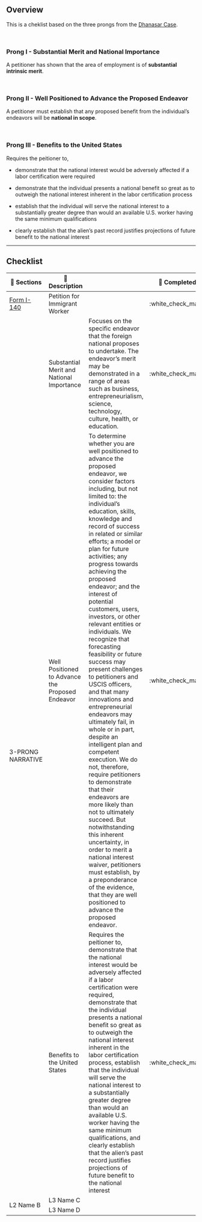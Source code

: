 ## Overview
This is a cheklist based on the three prongs from  the <a href="https://www.eb2niw.com/matter-of-dhanasar-new-rules-for-niw/">Dhanasar Case</a>.

<br>

### **Prong I - Substantial Merit and National Importance** 
A petitioner has shown that the area of employment is of **substantial intrinsic merit**.

<br>

### **Prong II - Well Positioned to Advance the Proposed Endeavor**
A petitioner must establish that any proposed benefit from the individual’s endeavors will be **national in scope**.

<br>

### **Prong III - Benefits to the United States**
Requires the peitioner to,
  * demonstrate that the national interest would be adversely affected if a labor certification were required

  * demonstrate that the individual presents a national benefit so great as to outweigh the national interest inherent in the labor certification process

  * establish that the individual will serve the national interest to a substantially greater degree than would an available U.S. worker having the same minimum qualifications

  * clearly establish that the alien’s past record justifies projections of future benefit to the national interest

---

## Checklist

<table>
    <thead>
        <tr>
            <th>📑 Sections</th>
            <th>👯 Description</th>
            <th></th>
            <th>🔨 Completed</th>
        </tr>
    </thead>
    <tbody>
        <tr>
            <td><a href="https://www.uscis.gov/i-140">Form I-140</a></td>
            <td>Petition for Immigrant Worker</td>
            <td></td>
            <td>:white_check_mark:</td>
        </tr>
        <tr>
            <td rowspan=3>3-PRONG NARRATIVE</td>
            <td>Substantial Merit and National Importance</td>
            <td>Focuses on the specific endeavor that the foreign national proposes to undertake. The endeavor’s merit may be demonstrated in a range of areas such as business, entrepreneurialism, science, technology, culture, health, or education.</td>
            <td>:white_check_mark:</td>
        </tr>
        <tr>
            <td>Well Positioned to Advance the Proposed Endeavor</td>
            <td>To determine whether you are well positioned to advance the proposed endeavor, we consider factors including, but not limited to: the individual’s education, skills, knowledge and record of success in related or similar efforts; a model or plan for future activities; any progress towards achieving the proposed endeavor; and the interest of potential customers, users, investors, or other relevant entities or individuals. We recognize that forecasting feasibility or future success may present challenges to petitioners and USCIS officers, and that many innovations and entrepreneurial endeavors may ultimately fail, in whole or in part, despite an intelligent plan and competent execution. We do not, therefore, require petitioners to demonstrate that their endeavors are more likely than not to ultimately succeed. But notwithstanding this inherent uncertainty, in order to merit a national interest waiver, petitioners must establish, by a preponderance of the evidence, that they are well positioned to advance the proposed endeavor.</td>
            <td>:white_check_mark:</td>
        </tr>
        <tr>
            <td>Benefits to the United States</td>
            <td>Requires the peitioner to, demonstrate that the national interest would be adversely affected if a labor certification were required, demonstrate that the individual presents a national benefit so great as to outweigh the national interest inherent in the labor certification process,  establish that the individual will serve the national interest to a substantially greater degree than would an available U.S. worker having the same minimum qualifications, and clearly establish that the alien’s past record justifies projections of future benefit to the national interest</td>
            <td>:white_check_mark:</td>
        </tr>
        <tr>
            <td rowspan=2>L2 Name B</td>
            <td>L3 Name C</td>
        </tr>
        <tr>
            <td>L3 Name D</td>
        </tr>
    </tbody>
</table>